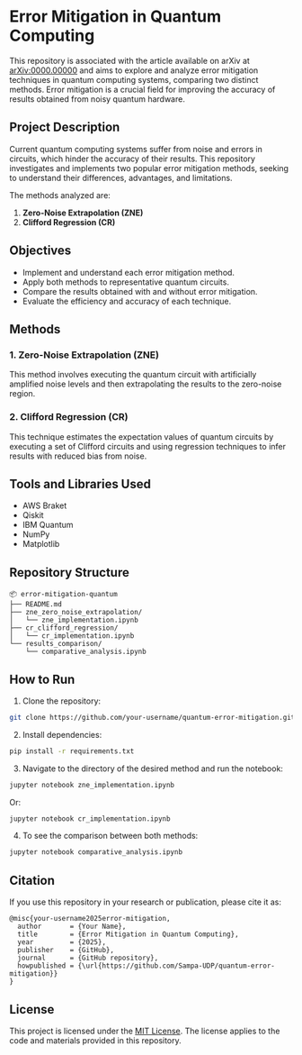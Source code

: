 # Error Mitigation in Quantum Computing

This repository is associated with the article available on arXiv at [arXiv:0000.00000](https://arxiv.org/abs/0000.00000) and aims to explore and analyze error mitigation techniques in quantum computing systems, comparing two distinct methods. Error mitigation is a crucial field for improving the accuracy of results obtained from noisy quantum hardware.

## Project Description

Current quantum computing systems suffer from noise and errors in circuits, which hinder the accuracy of their results. This repository investigates and implements two popular error mitigation methods, seeking to understand their differences, advantages, and limitations.

The methods analyzed are:

1. **Zero-Noise Extrapolation (ZNE)**
2. **Clifford Regression (CR)**

## Objectives

- Implement and understand each error mitigation method.
- Apply both methods to representative quantum circuits.
- Compare the results obtained with and without error mitigation.
- Evaluate the efficiency and accuracy of each technique.

## Methods

### 1. Zero-Noise Extrapolation (ZNE)
This method involves executing the quantum circuit with artificially amplified noise levels and then extrapolating the results to the zero-noise region.

### 2. Clifford Regression (CR)
This technique estimates the expectation values of quantum circuits by executing a set of Clifford circuits and using regression techniques to infer results with reduced bias from noise.

## Tools and Libraries Used

- AWS Braket
- Qiskit
- IBM Quantum
- NumPy
- Matplotlib

## Repository Structure

```
📦 error-mitigation-quantum
├── README.md
├── zne_zero_noise_extrapolation/
│   └── zne_implementation.ipynb
├── cr_clifford_regression/
│   └── cr_implementation.ipynb
└── results_comparison/
    └── comparative_analysis.ipynb
```

## How to Run

1. Clone the repository:

```bash
git clone https://github.com/your-username/quantum-error-mitigation.git
```

2. Install dependencies:

```bash
pip install -r requirements.txt
```

3. Navigate to the directory of the desired method and run the notebook:

```bash
jupyter notebook zne_implementation.ipynb
```

Or:

```bash
jupyter notebook cr_implementation.ipynb
```

4. To see the comparison between both methods:

```bash
jupyter notebook comparative_analysis.ipynb
```

## Citation

If you use this repository in your research or publication, please cite it as:

```
@misc{your-username2025error-mitigation,
  author       = {Your Name},
  title        = {Error Mitigation in Quantum Computing},
  year         = {2025},
  publisher    = {GitHub},
  journal      = {GitHub repository},
  howpublished = {\url{https://github.com/Sampa-UDP/quantum-error-mitigation}}
}
```

## License

This project is licensed under the [MIT License](LICENSE). The license applies to the code and materials provided in this repository.

